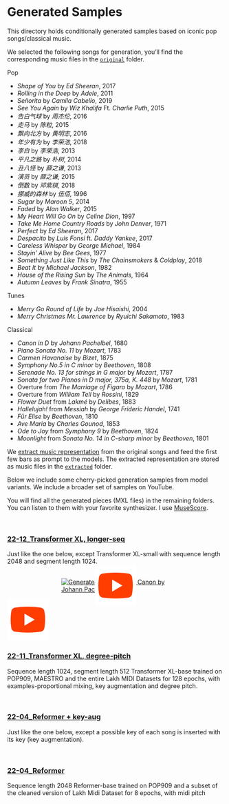 # Generated Samples

This directory holds conditionally generated samples based on iconic pop songs/classical music. 



We selected the following songs for generation, you’ll find the corresponding music files in the [`original`](https://github.com/StefanHeng/Symbolic-Music-Generation/blob/master/generated-samples/original) folder. 

Pop 

- *Shape of You* by *Ed Sheeran*, 2017 
- *Rolling in the Deep* by *Adele*, 2011
- *Señorita* by *Camila Cabello*, 2019
- *See You Again* by *Wiz Khalifa* Ft. *Charlie Puth*, 2015
- *告白气球* by *周杰伦*, 2016 
- *走马* by *陈粒*, 2015
- *飘向北方* by *黄明志*, 2016 
- *年少有为* by *李荣浩*, 2018 
- *李白* by *李荣浩*, 2013 
- *平凡之路* by *朴树*, 2014 
- *丑八怪* by *薛之谦*, 2013 
- *演员* by *薛之谦*, 2015 
- *倒数* by *邓紫棋*, 2018 
- *挪威的森林* by *伍佰*, 1996 
- *Sugar* by *Maroon 5*, 2014
- *Faded* by *Alan Walker*, 2015
- *My Heart Will Go On* by *Celine Dion*, 1997
- *Take Me Home Country Roads* by *John Denver*, 1971 
- *Perfect* by *Ed Sheeran*, 2017 
- *Despacito* by *Luis Fonsi* ft. *Daddy Yankee*, 2017 
- *Careless Whisper* by *George Michael*, 1984 
- *Stayin’ Alive* by *Bee Gees*, 1977 
- *Something Just Like This* by *The Chainsmokers* & *Coldplay*, 2018 
- *Beat It* by *Michael Jackson*, 1982
- *House of the Rising Sun* by *The Animals*, 1964 
- *Autumn Leaves* by *Frank Sinatra*, 1955



Tunes 

- *Merry Go Round of Life* by *Joe Hisaishi*, 2004  
- *Merry Christmas Mr. Lawrence* by *Ryuichi Sakamoto*, 1983 



Classical 

- *Canon in D* by *Johann Pachelbel*, 1680   
- *Piano Sonata No. 11* by *Mozart*, 1783 
- *Carmen Havanaise* by *Bizet*, 1875 
- *Symphony No.5 in C minor* by *Beethoven*, 1808 
- *Serenade No. 13 for strings in G major* by *Mozart*, 1787
- *Sonata for two Pianos in D major, 375a, K. 448* by *Mozart*, 1781
- Overture from *The Marriage of Figaro* by *Mozart*, 1786
- Overture from *William Tell* by *Rossini*, 1829
- *Flower Duet* from *Lakmé* by *Delibes*, 1883
- *Hallelujah!* from *Messiah* by *George Frideric Handel*, 1741 
- *Für Elise* by *Beethoven*, 1810
- *Ave Maria* by *Charles Gounod*, 1853 
- *Ode to Joy* from *Symphony 9* by *Beethoven*, 1824
- *Moonlight* from *Sonata No. 14 in C-sharp minor* by *Beethoven*, 1801



We [extract music representation](https://github.com/StefanHeng/Symbolic-Music-Generation/tree/master/musicnlp/preprocess/music_extractor.py) from the original songs and feed the first few bars as prompt to the models. The extracted representation are stored as music files in the [`extracted`](https://github.com/StefanHeng/Symbolic-Music-Generation/tree/master/generated-samples/extracted) folder. 



Below we include some cherry-picked generation samples from model variants. We include a broader set of samples on YouTube. 



You will find all the generated pieces (MXL files) in the remaining folders. You can listen to them with your favorite synthesizer. I use [MuseScore](https://musescore.org). 

<br>





### [22-12_Transformer XL, longer-seq](https://github.com/StefanHeng/Symbolic-Music-Generation/tree/master/generated-samples/22-12_Transformer%20XL%2C%20longer-seq)

Just like the one below, except Transformer XL-small with sequence length 2048 and segment length 1024. 

<br>



<div style="width: 100%; display: flex; justify-content: center;">
	<a href="https://www.youtube.com/watch?v=4qi42k-YBVg" style="display: block; width: 50%; ">
        <div style="position: relative">
            <img
                src="https://img.youtube.com/vi/4qi42k-YBVg/maxresdefault.jpg"
                alt="Generated Sample from Canon by Johann Pachelbel"
                width="100%" height="auto">
            <img src="/assets/YouTube.svg" alt="YouTube Icon" style="position:absolute; top:50%; left: 50%; transform: translate(-50%, -50%);"/>
        </div>
    </a>
</div>



![Test svg](/assets/YouTube.svg)









### [22-11_Transformer XL, degree-pitch](https://github.com/StefanHeng/Symbolic-Music-Generation/tree/master/generated-samples/22-11_Transformer%20XL%2C%20degree-pitch)

Sequence length 1024, segment length 512 Transformer XL-base trained on POP909, MAESTRO and the entire Lakh MIDI Datasets for 128 epochs, with examples-proportional mixing, key augmentation and degree pitch. 

<br>



### [22-04_Reformer + key-aug](https://github.com/StefanHeng/Symbolic-Music-Generation/tree/master/generated-samples/22-04_Reformer%20%2B%20key-aug)

Just like the one below, except a possible key of each song is inserted with its key (key augmentation). 

<br>





### [22-04_Reformer](https://github.com/StefanHeng/Symbolic-Music-Generation/tree/master/generated-samples/22-04_Reformer)

Sequence length 2048 Reformer-base trained on POP909 and a subset of the cleaned version of Lakh Midi Dataset for 8 epochs, with midi pitch 

<br>

